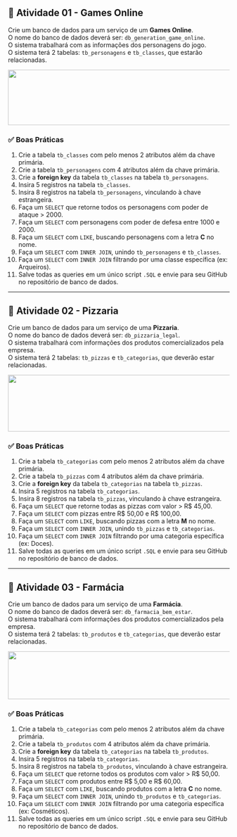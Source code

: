 ## 📌 Atividade 01 - Games Online

Crie um banco de dados para um serviço de um **Games Online**.  
O nome do banco de dados deverá ser: `db_generation_game_online`.  
O sistema trabalhará com as informações dos personagens do jogo.  
O sistema terá 2 tabelas: `tb_personagens` e `tb_classes`, que estarão relacionadas.

<p align="center">
  <img src="https://github.com/user-attachments/assets/a694c0f2-9e24-4f67-b842-ceec3cbb5c1f" width="572" height="126" />
</p>

### ✅ Boas Práticas

1. Crie a tabela `tb_classes` com pelo menos 2 atributos além da chave primária.  
2. Crie a tabela `tb_personagens` com 4 atributos além da chave primária.  
3. Crie a **foreign key** da tabela `tb_classes` na tabela `tb_personagens`.  
4. Insira 5 registros na tabela `tb_classes`.  
5. Insira 8 registros na tabela `tb_personagens`, vinculando à chave estrangeira.  
6. Faça um `SELECT` que retorne todos os personagens com poder de ataque > 2000.  
7. Faça um `SELECT` com personagens com poder de defesa entre 1000 e 2000.  
8. Faça um `SELECT` com `LIKE`, buscando personagens com a letra **C** no nome.  
9. Faça um `SELECT` com `INNER JOIN`, unindo `tb_personagens` e `tb_classes`.  
10. Faça um `SELECT` com `INNER JOIN` filtrando por uma classe específica (ex: Arqueiros).  
11. Salve todas as queries em um único script `.SQL` e envie para seu GitHub no repositório de banco de dados.

---

## 📌 Atividade 02 - Pizzaria

Crie um banco de dados para um serviço de uma **Pizzaria**.  
O nome do banco de dados deverá ser: `db_pizzaria_legal`.  
O sistema trabalhará com informações dos produtos comercializados pela empresa.  
O sistema terá 2 tabelas: `tb_pizzas` e `tb_categorias`, que deverão estar relacionadas.

<p align="center">
  <img src="https://github.com/user-attachments/assets/3a15bf4c-e8d2-4dba-b153-1db2896e9d11" width="558" height="129" />
</p>

### ✅ Boas Práticas

1. Crie a tabela `tb_categorias` com pelo menos 2 atributos além da chave primária.  
2. Crie a tabela `tb_pizzas` com 4 atributos além da chave primária.  
3. Crie a **foreign key** da tabela `tb_categorias` na tabela `tb_pizzas`.  
4. Insira 5 registros na tabela `tb_categorias`.  
5. Insira 8 registros na tabela `tb_pizzas`, vinculando à chave estrangeira.  
6. Faça um `SELECT` que retorne todas as pizzas com valor > R$ 45,00.  
7. Faça um `SELECT` com pizzas entre R$ 50,00 e R$ 100,00.  
8. Faça um `SELECT` com `LIKE`, buscando pizzas com a letra **M** no nome.  
9. Faça um `SELECT` com `INNER JOIN`, unindo `tb_pizzas` e `tb_categorias`.  
10. Faça um `SELECT` com `INNER JOIN` filtrando por uma categoria específica (ex: Doces).  
11. Salve todas as queries em um único script `.SQL` e envie para seu GitHub no repositório de banco de dados.

---

## 📌 Atividade 03 - Farmácia

Crie um banco de dados para um serviço de uma **Farmácia**.  
O nome do banco de dados deverá ser: `db_farmacia_bem_estar`.  
O sistema trabalhará com informações dos produtos comercializados pela empresa.  
O sistema terá 2 tabelas: `tb_produtos` e `tb_categorias`, que deverão estar relacionadas.

<p align="center">
  <img src="https://github.com/user-attachments/assets/b0b06ba7-437a-431c-8044-616282afef99" width="565" height="109" />
</p>

### ✅ Boas Práticas

1. Crie a tabela `tb_categorias` com pelo menos 2 atributos além da chave primária.  
2. Crie a tabela `tb_produtos` com 4 atributos além da chave primária.  
3. Crie a **foreign key** da tabela `tb_categorias` na tabela `tb_produtos`.  
4. Insira 5 registros na tabela `tb_categorias`.  
5. Insira 8 registros na tabela `tb_produtos`, vinculando à chave estrangeira.  
6. Faça um `SELECT` que retorne todos os produtos com valor > R$ 50,00.  
7. Faça um `SELECT` com produtos entre R$ 5,00 e R$ 60,00.  
8. Faça um `SELECT` com `LIKE`, buscando produtos com a letra **C** no nome.  
9. Faça um `SELECT` com `INNER JOIN`, unindo `tb_produtos` e `tb_categorias`.  
10. Faça um `SELECT` com `INNER JOIN` filtrando por uma categoria específica (ex: Cosméticos).  
11. Salve todas as queries em um único script `.SQL` e envie para seu GitHub no repositório de banco de dados.
